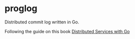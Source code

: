 # proglog

Distributed commit log written in Go.

Following the guide on this book [Distributed Services with Go](https://pragprog.com/titles/tjgo/distributed-services-with-go/)
